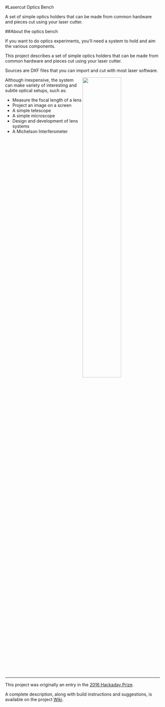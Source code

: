 #Lasercut Optics Bench

A set of simple optics holders that can be made from common hardware and pieces cut using your laser cutter.

##About the optics bench

If you want to do optics experiments, you'll need a system to hold and aim the various components. 

This project describes a set of simple optics holders that can be made from common hardware and pieces cut using your laser cutter.

Sources are DXF files that you can import and cut with most laser software.

<img align="right" src="https://github.com/OpticsBench/laser-cut-optics-bench/wiki/images/BenchOverview.jpg" width="50%">

Although inexpensive, the system can make variety of interesting and subtle optical setups, such as:

* Measure the focal length of a lens
* Project an image on a screen
* A simple telescope
* A simple microscope
* Design and development of lens systems
* A Michelson Interferometer

<hr width="100%">

This project was originally an entry in the [2016 Hackaday Prize](https://hackaday.io/project/10707-lasercut-optics-bench).

A complete description, along with build instructions and suggestions, is available on the project [Wiki](https://github.com/OpticsBench/laser-cut-optics-bench/wiki).
